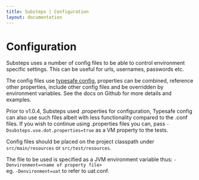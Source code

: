 ```yaml
---
title: Substeps | Configuration
layout: documentation
---
```


Configuration
=============

Substeps uses a number of config files to be able to control environment specific settings.  This can be useful for urls, usernames, passwords etc.

The config files use [typesafe config](https://github.com/typesafehub/config "Typesafe config"), properties can be combined, reference other properties, include other config files and be overridden by environment variables.  See the docs on Github for more details and examples.

Prior to v1.0.4, Substeps used .properties for configuration, Typesafe config can also use such files albeit with less functionality compared to the .conf files.  If you wish to continue using .properties files you can, pass `-Dsubsteps.use.dot.properties=true` as a VM property to the tests.  

Config files should be placed on the project classpath under `src/main/resources` or `src/test/resources`.  

The file to be used is specified as a JVM environment variable thus:
`-Denvironment=<name of property file>`  
eg. `-Denvironment=uat` to refer to uat.conf.


